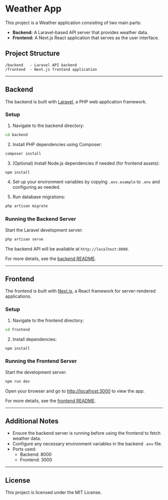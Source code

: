 # Weather App

This project is a Weather application consisting of two main parts:

- **Backend:** A Laravel-based API server that provides weather data.
- **Frontend:** A Next.js React application that serves as the user interface.

## Project Structure

```
/backend   - Laravel API backend
/frontend  - Next.js frontend application
```

---

## Backend

The backend is built with [Laravel](https://laravel.com), a PHP web application framework.

### Setup

1. Navigate to the backend directory:

```bash
cd backend
```

2. Install PHP dependencies using Composer:

```bash
composer install
```

3. (Optional) Install Node.js dependencies if needed (for frontend assets):

```bash
npm install
```

4. Set up your environment variables by copying `.env.example` to `.env` and configuring as needed.

5. Run database migrations:

```bash
php artisan migrate
```

### Running the Backend Server

Start the Laravel development server:

```bash
php artisan serve
```

The backend API will be available at `http://localhost:8000`.

For more details, see the [backend README](./backend/README.md).

---

## Frontend

The frontend is built with [Next.js](https://nextjs.org), a React framework for server-rendered applications.

### Setup

1. Navigate to the frontend directory:

```bash
cd frontend
```

2. Install dependencies:

```bash
npm install
```

### Running the Frontend Server

Start the development server:

```bash
npm run dev
```

Open your browser and go to [http://localhost:3000](http://localhost:3000) to view the app.

For more details, see the [frontend README](./frontend/README.md).

---

## Additional Notes

- Ensure the backend server is running before using the frontend to fetch weather data.
- Configure any necessary environment variables in the backend `.env` file.
- Ports used:
  - Backend: 8000
  - Frontend: 3000

---

## License

This project is licensed under the MIT License.
